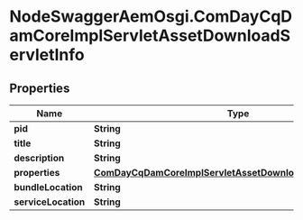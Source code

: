 # NodeSwaggerAemOsgi.ComDayCqDamCoreImplServletAssetDownloadServletInfo

## Properties

Name | Type | Description | Notes
------------ | ------------- | ------------- | -------------
**pid** | **String** |  | [optional] 
**title** | **String** |  | [optional] 
**description** | **String** |  | [optional] 
**properties** | [**ComDayCqDamCoreImplServletAssetDownloadServletProperties**](ComDayCqDamCoreImplServletAssetDownloadServletProperties.md) |  | [optional] 
**bundleLocation** | **String** |  | [optional] 
**serviceLocation** | **String** |  | [optional] 



